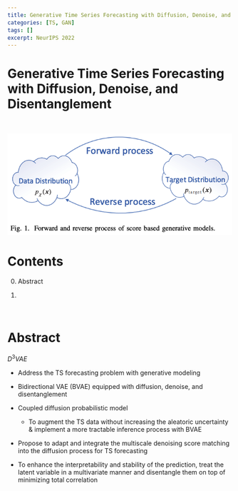 ```yaml
---
title: Generative Time Series Forecasting with Diffusion, Denoise, and Disentanglement
categories: [TS, GAN]
tags: []
excerpt: NeurIPS 2022
---
```


<script src="https://cdn.mathjax.org/mathjax/latest/MathJax.js?config=TeX-AMS-MML_HTMLorMML" type="text/javascript"></script>

# Generative Time Series Forecasting with Diffusion, Denoise, and Disentanglement

<br>

![figure2](/assets/img/ts/img506.png)

# Contents

0. Abstract

0. 




<br>

# Abstract

$D^3VAE$

- Address the TS forecasting problem with generative modeling
- Bidirectional VAE (BVAE) equipped with diffusion, denoise, and disentanglement
- Coupled diffusion probabilistic model 
  - To augment the TS data without increasing the aleatoric uncertainty & implement a more tractable inference process with BVAE

- Propose to adapt and integrate the multiscale denoising score matching into the diffusion process for TS forecasting
- To enhance the interpretability and stability of the prediction, treat the latent variable in a multivariate manner and disentangle them on top of minimizing total correlation
